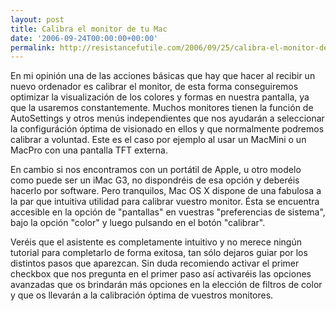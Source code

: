 ```yaml
---
layout: post
title: Calibra el monitor de tu Mac
date: '2006-09-24T00:00:00+00:00'
permalink: http://resistancefutile.com/2006/09/25/calibra-el-monitor-de-tu-mac/
---
```

<img style="float:right; margin:0 0 10px 10px;" src="http://photos1.blogger.com/blogger2/4553/2422/320/Imagen%203.png" border="0" alt="" />En mi opinión una de las acciones básicas que hay que hacer al recibir un nuevo ordenador es calibrar el monitor, de esta forma conseguiremos optimizar la visualización de los colores y formas en nuestra pantalla, ya que la usaremos constantemente. Muchos monitores tienen la función de AutoSettings y otros menús independientes que nos ayudarán a seleccionar la configuráción óptima de visionado en ellos y que normalmente podremos calibrar a voluntad. Este es el caso por ejemplo al usar un MacMini o un MacPro con una pantalla TFT externa.

En cambio si nos encontramos con un portátil de Apple, u otro modelo como puede ser un iMac G3, no dispondréis de esa opción y deberéis hacerlo por software. Pero tranquilos, Mac OS X dispone de una fabulosa a la par que intuitiva utilidad para calibrar vuestro monitor. Ésta se encuentra accesible en la opción de "pantallas" en vuestras "preferencias de sistema", bajo la opción "color" y luego pulsando en el botón "calibrar".

Veréis que el asistente es completamente intuitivo y no merece ningún tutorial para completarlo de forma exitosa, tan sólo dejaros guiar por los distintos pasos que aparezcan. Sin duda recomiendo activar el primer checkbox que nos pregunta en el primer paso así activaréis las opciones avanzadas que os brindarán más opciones en la elección de filtros de color y que os llevarán a la calibración óptima de vuestros monitores.
